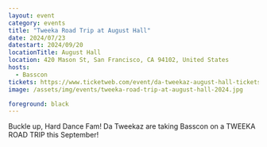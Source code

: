 ```yaml
---
layout: event
category: events
title: "Tweeka Road Trip at August Hall"
date: 2024/07/23
datestart: 2024/09/20
locationTitle: August Hall
location: 420 Mason St, San Francisco, CA 94102, United States
hosts:
  - Basscon
tickets: https://www.ticketweb.com/event/da-tweekaz-august-hall-tickets/13693033
image: /assets/img/events/tweeka-road-trip-at-august-hall-2024.jpg

foreground: black
---
```


Buckle up, Hard Dance Fam! Da Tweekaz are taking Basscon on a TWEEKA ROAD TRIP this September!